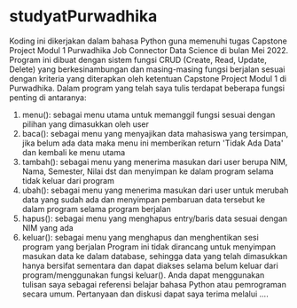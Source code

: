 # studyatPurwadhika
Koding ini dikerjakan dalam bahasa Python guna memenuhi tugas Capstone Project Modul 1 Purwadhika Job Connector Data Science di bulan Mei 2022. Program ini dibuat dengan sistem fungsi CRUD (Create, Read, Update, Delete) yang berkesinambungan dan masing-masing fungsi berjalan sesuai dengan kriteria yang diterapkan oleh ketentuan Capstone Project Modul 1 di Purwadhika. Dalam program yang telah saya tulis terdapat beberapa fungsi penting di antaranya:
1. menu(): sebagai menu utama untuk memanggil fungsi sesuai dengan pilihan yang dimasukkan oleh user
2. baca(): sebagai menu yang menyajikan data mahasiswa yang tersimpan, jika belum ada data maka menu ini memberikan return 'Tidak Ada Data' dan kembali ke menu utama
3. tambah(): sebagai menu yang menerima masukan dari user berupa NIM, Nama, Semester, Nilai dst dan menyimpan ke dalam program selama tidak keluar dari program
4. ubah(): sebagai menu yang menerima masukan dari user untuk merubah data yang sudah ada dan menyimpan pembaruan data tersebut ke dalam program selama program berjalan
5. hapus(): sebagai menu yang menghapus entry/baris data sesuai dengan NIM yang ada
6. keluar(): sebagai menu yang menghapus dan menghentikan sesi program yang berjalan
Program ini tidak dirancang untuk menyimpan masukan data ke dalam database, sehingga data yang telah dimasukkan hanya bersifat sementara dan dapat diakses selama belum keluar dari program/menggunakan fungsi keluar(). Anda dapat menggunakan tulisan saya sebagai referensi belajar bahasa Python atau pemrograman secara umum. Pertanyaan dan diskusi dapat saya terima melalui ....
